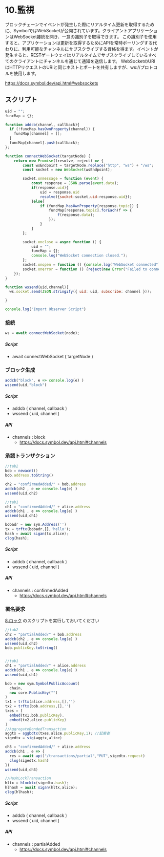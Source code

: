 # 10.監視

ブロックチェーンでイベントが発生した際にリアルタイム更新を取得するために、SymbolではWebSocketが公開されています。クライアントアプリケーションはWebSocket接続を開き、一意の識別子を取得できます。
この識別子を使用すると、アプリケーションは更新を取得するためにAPIを常時ポーリングする代わりに、利用可能なチャンネルにサブスクライブする資格を得ます。イベントが発生すると、RESTゲートウェイはリアルタイムでサブスクライブしているすべてのクライアントにチャンネルを通じて通知を送信します。
WebSocketのURIはHTTPリクエストのURIと同じホストとポートを共有しますが、ws://プロトコルを使用します。

https://docs.symbol.dev/api.html#websockets

## スクリプト
```js
uid = "";
funcMap = {};

function addcb(channel, callback){
  if (!funcMap.hasOwnProperty(channel)) {
    funcMap[channel] = [];
  }
  funcMap[channel].push(callback);
};

function connectWebSocket(targetNode) {
    return new Promise((resolve, reject) => {
        const wsEndpoint = targetNode.replace("http", "ws") + "/ws";
        const socket = new WebSocket(wsEndpoint);

        socket.onmessage = function (event) {
            const response = JSON.parse(event.data);
            if(response.uid){
                uid = response.uid
                resolve({socket:socket,uid:response.uid});
            }else{
                if (funcMap.hasOwnProperty(response.topic)) {
                    funcMap[response.topic].forEach(f => {
                        f(response.data);
                    });
                }
            }
        };

        socket.onclose = async function () {
            uid = "";
            funcMap = {};
            console.log("WebSocket connection closed.");
        };
        socket.onopen = function () {console.log("WebSocket connected");};
        socket.onerror = function () {reject(new Error("Failed to connect to the WebSocket"));};
    });
}

function wssend(uid,channel){
  ws.socket.send(JSON.stringify({ uid: uid, subscribe: channel }));

}

console.log("Import Observer Script")
```

### 接続
```js
ws = await connectWebSocket(node);
```
##### Script
- await connectWebSocket ( targetNode )


### ブロック生成
```js
addcb("block", e => console.log(e) )
wssend(uid,"block")
```

##### Script
- addcb ( channel, callback )
- wssend ( uid, channel )

##### API
- channels : block
  - https://docs.symbol.dev/api.html#channels


### 承認トランザクション
```js
//tab2
bob = newacnt()
bob.address.toString()

ch2 = "confirmedAdded/" + bob.address
addcb(ch2 , e => console.log(e) )
wssend(uid,ch2)

//tab1
ch1 = "confirmedAdded/" + alice.address
addcb(ch1 , e => console.log(e) )
wssend(uid,ch1)

bobadr = new sym.Address('')
tx = trftx(bobadr,[],'hello');
hash = await sigan(tx,alice);
clog(hash);
```

##### Script
- addcb ( channel, callback )
- wssend ( uid, channel )

##### API
- channels : confirmedAdded
  - https://docs.symbol.dev/api.html#channels

### 署名要求

[8.ロック](08_lock.md) のスクリプトを実行しておいてください

```js
//tab2
ch2 = "partialAdded/" + bob.address
addcb(ch2 , e => console.log(e) )
wssend(uid,ch2)
bob.publicKey.toString()


//tab1
ch1 = "partialAdded/" + alice.address
addcb(ch1 , e => console.log(e) )
wssend(uid,ch1)

bob = new sym.SymbolPublicAccount(
  chain,
  new core.PublicKey("")
)
tx1 = trftx(alice.address,[],'')
tx2 = trftx(bob.address,[],'')
txes = [
  embed(tx1,bob.publicKey),
  embed(tx2,alice.publicKey)
]
//AggregateBondedTransaction
aggtx = aggbdtx(txes,alice.publicKey,1); //起案者
sigedtx = sig(aggtx,alice)

ch3 = "confirmedAdded/" + alice.address
addcb(ch1 , e => {
  res = await api("/transactions/partial","PUT",sigedtx.request)
  clog(sigedtx.hash)
})
wssend(uid,ch3)

//HashLockTransaction
hltx = hlocktx(sigedtx.hash);
hlhash = await sigan(hltx,alice);
clog(hlhash);
```

##### Script
- addcb ( channel, callback )
- wssend ( uid, channel )

##### API
- channels : partialAdded
  - https://docs.symbol.dev/api.html#channels
